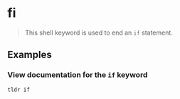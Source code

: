 # fi

> This shell keyword is used to end an `if` statement.

## Examples

### View documentation for the `if` keyword

```bash
tldr if
```
